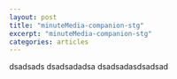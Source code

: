 ```yaml
---
layout: post
title: "minuteMedia-companion-stg"
excerpt: "minuteMedia-companion-stg"
categories: articles
---
```


<div class="apester-media" data-media-id="5eafd07a9e9719be77a88f74" height="350"></div><script async src="https://static.stg.apester.com/js/sdk/latest/apester-sdk.js"></script>

dsadsads
dsadsadadsa
dsadsadasdsadsad
<div class="apester-media" data-media-id="5eafd1099e97196656a88f75" height="512"></div><script async src="https://static.stg.apester.com/js/sdk/latest/apester-sdk.js"></script>
